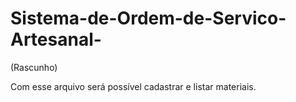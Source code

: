 # Sistema-de-Ordem-de-Servico-Artesanal-
(Rascunho)

Com esse arquivo será possível cadastrar e listar materiais.
